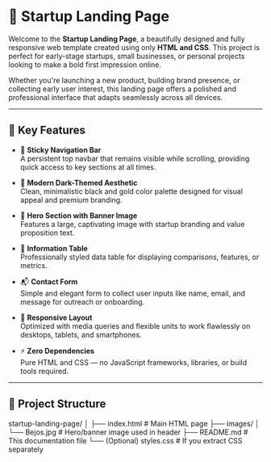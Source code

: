 # 🚀 Startup Landing Page

Welcome to the **Startup Landing Page**, a beautifully designed and fully responsive web template created using only **HTML and CSS**. This project is perfect for early-stage startups, small businesses, or personal projects looking to make a bold first impression online.

Whether you're launching a new product, building brand presence, or collecting early user interest, this landing page offers a polished and professional interface that adapts seamlessly across all devices.

---

## 🌟 Key Features

- 🎯 **Sticky Navigation Bar**  
  A persistent top navbar that remains visible while scrolling, providing quick access to key sections at all times.

- 🎨 **Modern Dark-Themed Aesthetic**  
  Clean, minimalistic black and gold color palette designed for visual appeal and premium branding.

- 📸 **Hero Section with Banner Image**  
  Features a large, captivating image with startup branding and value proposition text.

- 🧾 **Information Table**  
  Professionally styled data table for displaying comparisons, features, or metrics.

- 📬 **Contact Form**  
  Simple and elegant form to collect user inputs like name, email, and message for outreach or onboarding.

- 📱 **Responsive Layout**  
  Optimized with media queries and flexible units to work flawlessly on desktops, tablets, and smartphones.

- ⚡ **Zero Dependencies**  
  Pure HTML and CSS — no JavaScript frameworks, libraries, or build tools required.

---

## 📂 Project Structure

startup-landing-page/
│
├── index.html # Main HTML page
├── images/
│ └── Bejos.jpg # Hero/banner image used in header
├── README.md # This documentation file
└── (Optional) styles.css # If you extract CSS separately


